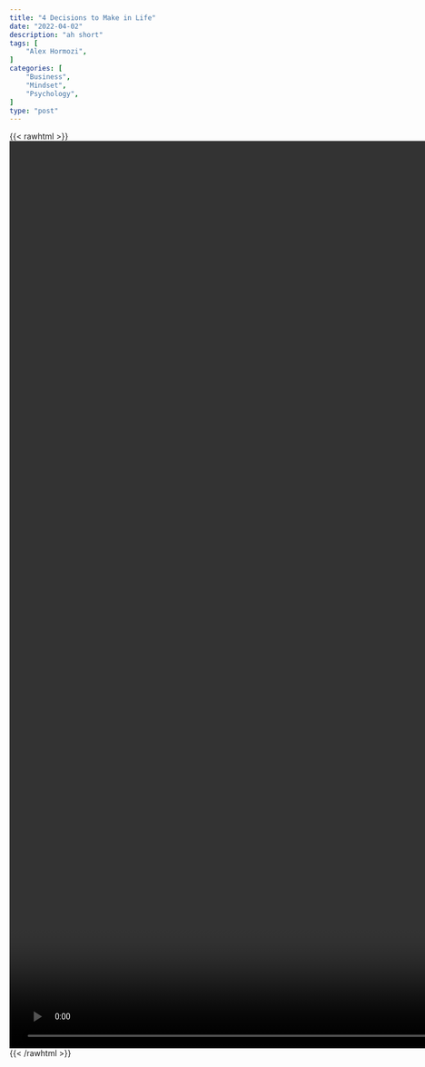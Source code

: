 ```yaml
---
title: "4 Decisions to Make in Life"
date: "2022-04-02"
description: "ah short"
tags: [
    "Alex Hormozi",
]
categories: [
    "Business",
    "Mindset",
    "Psychology",
]
type: "post"
---
```

{{< rawhtml >}}
    <video style="height:40vh;width:auto" overflow="hidden" controls>
        <source src="https://clips.dev00ps.com/Alex_Hormozi/The_4_Biggest_Decisions_You_Need_To_Make_In_Your_Life.mp4" type="video/mp4"> 
    </video>
{{< /rawhtml >}}